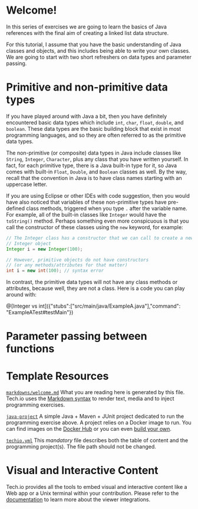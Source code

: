# Welcome!

In this series of exercises we are going to learn the basics of Java references with the final aim
of creating a linked list data structure.

For this tutorial, I assume that you have the basic understanding of Java classes and objects,
and this includes being able to write your own classes.
We are going to start with two short refreshers on data types and parameter passing.

# Primitive and non-primitive data types

If you have played around with Java a bit, then you have definitely encountered
basic data types which include `int`, `char`, `float`, `double`, and `boolean`.
These data types are the basic building block that exist in most programming languages,
and so they are often referred to as the primitive data types.

The non-primitive (or composite) data types in Java include classes like `String`, `Integer`, `Character`,
plus any class that you have written yourself.
In fact, for each primitive type, there is a Java built-in type for it, so Java comes with built-in
`Float`, `Double`, and `Boolean` classes as well.
By the way, recall that the convention in Java is to have class names starting
with an uppercase letter.

If you are using Eclipse or other IDEs with code suggestion, then you would have also noticed
that variables of these non-primitive types have pre-defined class methods,
triggered when you type `.` after the variable name.
For example, all of the built-in classes like `Integer` would have the `toString()` method.
Perhaps something even more conspicuous is that you call the constructor of these classes
using the `new` keyword, for example:

```java
// The Integer class has a constructor that we can call to create a new
// Integer object
Integer i = new Integer(100);   

// However, primitive objects do not have constructors
// (or any methods/attributes for that matter)
int i = new int(100); // syntax error
```

In contrast, the primitive data types will not have any class methods or attributes, because well,
they are not a class. Here is a code you can play around with:

@[Integer vs int]({"stubs":["src/main/java/ExampleA.java"],"command": "ExampleATest#testMain"})

# Parameter passing between functions



# Template Resources

[`markdowns/welcome.md`](https://github.com/TechDotIO/java-template/blob/master/markdowns/welcome.md)
What you are reading here is generated by this file. Tech.io uses the [Markdown syntax](https://tech.io/doc/reference-markdowns) to render text, media and to inject programming exercises.


[`java-project`](https://github.com/TechDotIO/java-template/tree/master/java-project)
A simple Java + Maven + JUnit project dedicated to run the programming exercise above. A project relies on a Docker image to run. You can find images on the [Docker Hub](https://hub.docker.com/explore/) or you can even [build your own](https://tech.io/doc/reference-runner).


[`techio.yml`](https://github.com/TechDotIO/java-template/blob/master/techio.yml)
This *mandatory* file describes both the table of content and the programming project(s). The file path should not be changed.


# Visual and Interactive Content

Tech.io provides all the tools to embed visual and interactive content like a Web app or a Unix terminal within your contribution. Please refer to the [documentation](https://tech.io/doc) to learn more about the viewer integrations.
